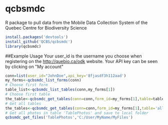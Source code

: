 # qcbsmdc
R package to pull data from the Mobile Data Collection System of the Quebec Centre for Biodiversity Science

```r
install.packages('devtools')
install_github('QCBS/qcbsmdc')
library(qcbsmdc)
```

##Example Usage
Your user_id is the username you choose when registering on the http://quebio.ca/odk website. Your API key can be seen by clicking on "My account"
```r
conn=list(user_id="JohnDoe",api_key='8fjasdf3h112aad') 
my_forms<-qcbsmdc_list_forms(conn)
# Choose first form
table_list<-qcbsmdc_list_tables(conn,my_forms[1])
# Choose first table
the_table<-qcbsmdc_get_tables(conn=conn,form_id=my_forms[1],table=table_list[1])
# Get all tables
the_tables<-qcbsmdc_get_tables(conn=conn,form_id=my_forms[1],table='all')
# Get all photos in table 'TablePhotos' and save to local folder
qcbsmdc_get_files('TablePhotos','C:/User/MyName/MyFiles')

```
